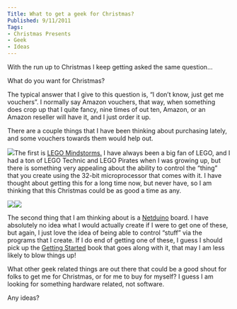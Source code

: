 ```yaml
---
Title: What to get a geek for Christmas?
Published: 9/11/2011
Tags:
- Christmas Presents
- Geek
- Ideas
---
```


With the run up to Christmas I keep getting asked the same question…

What do you want for Christmas?

The typical answer that I give to this question is, “I don’t know, just get me vouchers”. I normally say Amazon vouchers, that way, when something does crop up that I quite fancy, nine times of out ten, Amazon, or an Amazon reseller will have it, and I just order it up.

There are a couple things that I have been thinking about purchasing lately, and some vouchers towards them would help out.

[![](http://ws.assoc-amazon.co.uk/widgets/q?_encoding=UTF8&Format=_SL110_&ASIN=B001V7RF9U&MarketPlace=GB&ID=AsinImage&WS=1&tag=www6thprimeco-21&ServiceVersion=20070822)](http://www.amazon.co.uk/gp/product/B001V7RF9U/ref=as_li_ss_il?ie=UTF8&tag=www6thprimeco-21&linkCode=as2&camp=1634&creative=19450&creativeASIN=B001V7RF9U)The first is [LEGO Mindstorms.](http://www.amazon.co.uk/gp/product/B001V7RF9U/ref=as_li_ss_tl?ie=UTF8&tag=www6thprimeco-21&linkCode=as2&camp=1634&creative=19450&creativeASIN=B001V7RF9U) I have always been a big fan of LEGO, and I had a ton of LEGO Technic and LEGO Pirates when I was growing up, but there is something very appealing about the ability to control the “thing” that you create using the 32-bit microprocessor that comes with it. I have thought about getting this for a long time now, but never have, so I am thinking that this Christmas could be as good a time as any.

[![](http://ws.assoc-amazon.co.uk/widgets/q?_encoding=UTF8&Format=_SL110_&ASIN=B004FRZ4E6&MarketPlace=GB&ID=AsinImage&WS=1&tag=www6thprimeco-21&ServiceVersion=20070822)](http://www.amazon.co.uk/gp/product/B004FRZ4E6/ref=as_li_ss_il?ie=UTF8&tag=www6thprimeco-21&linkCode=as2&camp=1634&creative=19450&creativeASIN=B004FRZ4E6)![](http://www.assoc-amazon.co.uk/e/ir?t=www6thprimeco-21&l=as2&o=2&a=B004FRZ4E6)

The second thing that I am thinking about is a [Netduino](http://www.amazon.co.uk/gp/product/B004FRZ4E6/ref=as_li_ss_tl?ie=UTF8&tag=www6thprimeco-21&linkCode=as2&camp=1634&creative=19450&creativeASIN=B004FRZ4E6) board. I have absolutely no idea what I would actually create if I were to get one of these, but again, I just love the idea of being able to control “stuff” via the programs that I create. If I do end of getting one of these, I guess I should pick up the [Getting Started](http://www.amazon.co.uk/gp/product/1449302459/ref=as_li_ss_tl?ie=UTF8&tag=www6thprimeco-21&linkCode=as2&camp=1634&creative=19450&creativeASIN=1449302459) book that goes along with it, that may I am less likely to blow things up!

What other geek related things are out there that could be a good shout for folks to get me for Christmas, or for me to buy for myself? I guess I am looking for something hardware related, not software.

Any ideas?
